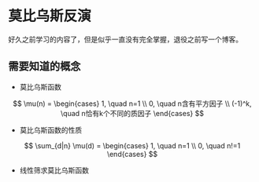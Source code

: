  # 莫比乌斯反演

好久之前学习的内容了，但是似乎一直没有完全掌握，退役之前写一个博客。

 ## 需要知道的概念

  - 莫比乌斯函数

$$ \mu(n) =
\begin{cases}
1, \quad n=1 \\
0, \quad n含有平方因子 \\
(-1)^k, \quad n恰有k个不同的质因子
\end{cases}
$$

  - 莫比乌斯函数的性质
    
$$ \sum_{d|n} \mu(d) =
\begin{cases}
1, \quad n=1 \\
0, \quad n!=1
\end{cases}
$$

  - 线性筛求莫比乌斯函数
